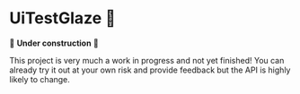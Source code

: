 # UiTestGlaze 🍰

🚧 **Under construction** 🚧

This project is very much a work in progress and not yet finished! You can already try it out at your own risk and provide feedback but the API is highly likely to change.